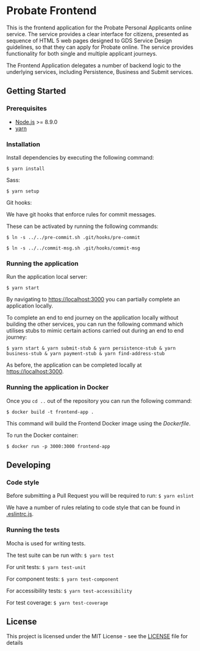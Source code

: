# Probate Frontend

This is the frontend application for the Probate Personal Applicants online service. The service provides a clear interface for citizens, presented as sequence of HTML 5 web pages designed to GDS Service Design guidelines, so that they can apply for Probate online. The service provides functionality for both single and multiple applicant journeys.

The Frontend Application delegates a number of backend logic to the underlying services, including Persistence, Business and Submit services.

## Getting Started
### Prerequisites

- [Node.js](nodejs.org) >= 8.9.0
- [yarn](yarnpkg.com)

### Installation

Install dependencies by executing the following command:

```
$ yarn install
```
  
Sass:

```
$ yarn setup
```

Git hooks:

We have git hooks that enforce rules for commit messages.

These can be activated by running the following commands:
```
$ ln -s ../../pre-commit.sh .git/hooks/pre-commit
```

```
$ ln -s ../../commit-msg.sh .git/hooks/commit-msg
```

### Running the application

Run the application local server:

```
$ yarn start
```

By navigating to [https://localhost:3000](https://localhost:3000) you can partially complete an application locally.

To complete an end to end journey on the application locally without building the other services, you can run the following command which utilises stubs to mimic certain actions carried out during an end to end journey:

`$ yarn start & yarn submit-stub & yarn persistence-stub & yarn business-stub & yarn payment-stub & yarn find-address-stub`

As before, the application can be completed locally at [https://localhost:3000](https://localhost:3000).

### Running the application in Docker

Once you `cd ..` out of the repository you can run the following command:
```
$ docker build -t frontend-app .
```
This command will build the Frontend Docker image using the *Dockerfile*.

To run the Docker container:
```
$ docker run -p 3000:3000 frontend-app
```

## Developing
### Code style

Before submitting a Pull Request you will be required to run:
`$ yarn eslint`

We have a number of rules relating to code style that can be found in [.eslintrc.js](https://github.com/hmcts/probate-frontend/blob/develop/.eslintrc.js).

### Running the tests

Mocha is used for writing tests.

The test suite can be run with:
`$ yarn test`

For unit tests:
`$ yarn test-unit`

For component tests:
`$ yarn test-component`

For accessibility tests:
`$ yarn test-accessibility`

For test coverage:
`$ yarn test-coverage`

## License

This project is licensed under the MIT License - see the [LICENSE](https://github.com/hmcts/probate-frontend/blob/develop/LICENSE.md) file for details
